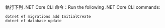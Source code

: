 
<span data-ttu-id="cd522-101">執行下列 .NET Core CLI 命令：</span><span class="sxs-lookup"><span data-stu-id="cd522-101">Run the following .NET Core CLI commands:</span></span>

```dotnetcli
dotnet ef migrations add InitialCreate
dotnet ef database update
```
